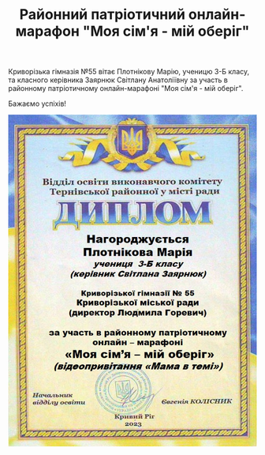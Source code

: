 ﻿---
title: Районний патріотичний онлайн-марафон "Моя сім'я - мій оберіг"
---

Криворізька гімназія №55 вітає Плотнікову Марію, ученицю 3-Б класу, та класного керівника Заярнюк Світлану Анатоліївну за участь в районному патріотичному онлайн-марафоні "Моя сім'я - мій оберіг".

Бажаємо успіхів!

![](image.jpg)
